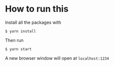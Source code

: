# How to run this

Install all the packages with

```shell
$ yarn install
```

Then run

```shell
$ yarn start
```

A new browser window will open at `localhost:1234`